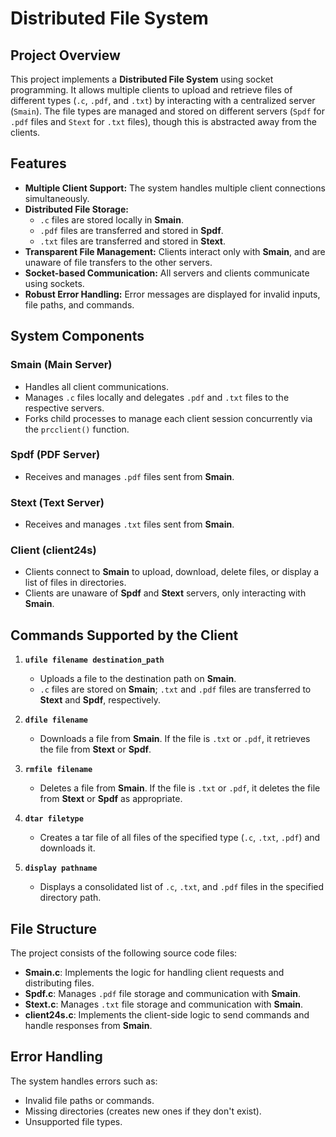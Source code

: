 
# Distributed File System

## Project Overview
This project implements a **Distributed File System** using socket programming. It allows multiple clients to upload and retrieve files of different types (`.c`, `.pdf`, and `.txt`) by interacting with a centralized server (`Smain`). The file types are managed and stored on different servers (`Spdf` for `.pdf` files and `Stext` for `.txt` files), though this is abstracted away from the clients.

## Features
- **Multiple Client Support:** The system handles multiple client connections simultaneously.
- **Distributed File Storage:**
  - `.c` files are stored locally in **Smain**.
  - `.pdf` files are transferred and stored in **Spdf**.
  - `.txt` files are transferred and stored in **Stext**.
- **Transparent File Management:** Clients interact only with **Smain**, and are unaware of file transfers to the other servers.
- **Socket-based Communication:** All servers and clients communicate using sockets.
- **Robust Error Handling:** Error messages are displayed for invalid inputs, file paths, and commands.

## System Components
### Smain (Main Server)
- Handles all client communications.
- Manages `.c` files locally and delegates `.pdf` and `.txt` files to the respective servers.
- Forks child processes to manage each client session concurrently via the `prcclient()` function.

### Spdf (PDF Server)
- Receives and manages `.pdf` files sent from **Smain**.

### Stext (Text Server)
- Receives and manages `.txt` files sent from **Smain**.

### Client (client24s)
- Clients connect to **Smain** to upload, download, delete files, or display a list of files in directories.
- Clients are unaware of **Spdf** and **Stext** servers, only interacting with **Smain**.

## Commands Supported by the Client
1. **`ufile filename destination_path`**
   - Uploads a file to the destination path on **Smain**.
   - `.c` files are stored on **Smain**; `.txt` and `.pdf` files are transferred to **Stext** and **Spdf**, respectively.
   
2. **`dfile filename`**
   - Downloads a file from **Smain**. If the file is `.txt` or `.pdf`, it retrieves the file from **Stext** or **Spdf**.
   
3. **`rmfile filename`**
   - Deletes a file from **Smain**. If the file is `.txt` or `.pdf`, it deletes the file from **Stext** or **Spdf** as appropriate.

4. **`dtar filetype`**
   - Creates a tar file of all files of the specified type (`.c`, `.txt`, `.pdf`) and downloads it.

5. **`display pathname`**
   - Displays a consolidated list of `.c`, `.txt`, and `.pdf` files in the specified directory path.

## File Structure
The project consists of the following source code files:
- **Smain.c**: Implements the logic for handling client requests and distributing files.
- **Spdf.c**: Manages `.pdf` file storage and communication with **Smain**.
- **Stext.c**: Manages `.txt` file storage and communication with **Smain**.
- **client24s.c**: Implements the client-side logic to send commands and handle responses from **Smain**.

## Error Handling
The system handles errors such as:
- Invalid file paths or commands.
- Missing directories (creates new ones if they don't exist).
- Unsupported file types.

